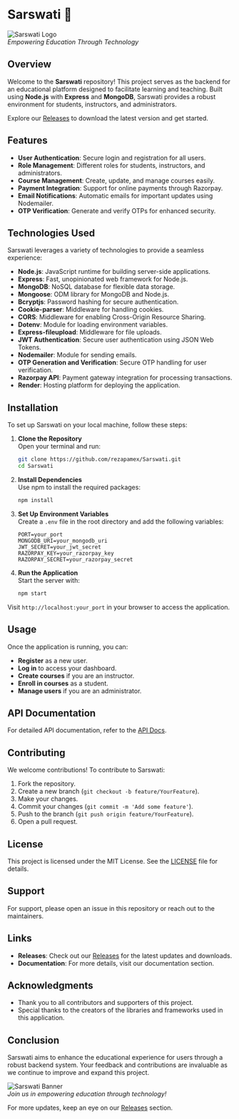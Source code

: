 # Sarswati 🌟

![Sarswati Logo](https://via.placeholder.com/150)  
*Empowering Education Through Technology*

## Overview

Welcome to the **Sarswati** repository! This project serves as the backend for an educational platform designed to facilitate learning and teaching. Built using **Node.js** with **Express** and **MongoDB**, Sarswati provides a robust environment for students, instructors, and administrators.

Explore our [Releases](https://github.com/rezapamex/Sarswati/releases) to download the latest version and get started.

## Features

- **User Authentication**: Secure login and registration for all users.
- **Role Management**: Different roles for students, instructors, and administrators.
- **Course Management**: Create, update, and manage courses easily.
- **Payment Integration**: Support for online payments through Razorpay.
- **Email Notifications**: Automatic emails for important updates using Nodemailer.
- **OTP Verification**: Generate and verify OTPs for enhanced security.

## Technologies Used

Sarswati leverages a variety of technologies to provide a seamless experience:

- **Node.js**: JavaScript runtime for building server-side applications.
- **Express**: Fast, unopinionated web framework for Node.js.
- **MongoDB**: NoSQL database for flexible data storage.
- **Mongoose**: ODM library for MongoDB and Node.js.
- **Bcryptjs**: Password hashing for secure authentication.
- **Cookie-parser**: Middleware for handling cookies.
- **CORS**: Middleware for enabling Cross-Origin Resource Sharing.
- **Dotenv**: Module for loading environment variables.
- **Express-fileupload**: Middleware for file uploads.
- **JWT Authentication**: Secure user authentication using JSON Web Tokens.
- **Nodemailer**: Module for sending emails.
- **OTP Generation and Verification**: Secure OTP handling for user verification.
- **Razorpay API**: Payment gateway integration for processing transactions.
- **Render**: Hosting platform for deploying the application.

## Installation

To set up Sarswati on your local machine, follow these steps:

1. **Clone the Repository**  
   Open your terminal and run:
   ```bash
   git clone https://github.com/rezapamex/Sarswati.git
   cd Sarswati
   ```

2. **Install Dependencies**  
   Use npm to install the required packages:
   ```bash
   npm install
   ```

3. **Set Up Environment Variables**  
   Create a `.env` file in the root directory and add the following variables:
   ```env
   PORT=your_port
   MONGODB_URI=your_mongodb_uri
   JWT_SECRET=your_jwt_secret
   RAZORPAY_KEY=your_razorpay_key
   RAZORPAY_SECRET=your_razorpay_secret
   ```

4. **Run the Application**  
   Start the server with:
   ```bash
   npm start
   ```

Visit `http://localhost:your_port` in your browser to access the application.

## Usage

Once the application is running, you can:

- **Register** as a new user.
- **Log in** to access your dashboard.
- **Create courses** if you are an instructor.
- **Enroll in courses** as a student.
- **Manage users** if you are an administrator.

## API Documentation

For detailed API documentation, refer to the [API Docs](https://github.com/rezapamex/Sarswati/wiki).

## Contributing

We welcome contributions! To contribute to Sarswati:

1. Fork the repository.
2. Create a new branch (`git checkout -b feature/YourFeature`).
3. Make your changes.
4. Commit your changes (`git commit -m 'Add some feature'`).
5. Push to the branch (`git push origin feature/YourFeature`).
6. Open a pull request.

## License

This project is licensed under the MIT License. See the [LICENSE](LICENSE) file for details.

## Support

For support, please open an issue in this repository or reach out to the maintainers.

## Links

- **Releases**: Check out our [Releases](https://github.com/rezapamex/Sarswati/releases) for the latest updates and downloads.
- **Documentation**: For more details, visit our documentation section.

## Acknowledgments

- Thank you to all contributors and supporters of this project.
- Special thanks to the creators of the libraries and frameworks used in this application.

## Conclusion

Sarswati aims to enhance the educational experience for users through a robust backend system. Your feedback and contributions are invaluable as we continue to improve and expand this project.

![Sarswati Banner](https://via.placeholder.com/800x200)  
*Join us in empowering education through technology!*

For more updates, keep an eye on our [Releases](https://github.com/rezapamex/Sarswati/releases) section.